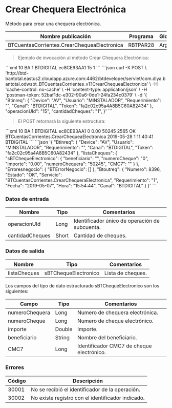 # Crear Chequera Electrónica 

Método para crear una chequera electrónica. 

Nombre publicación | Programa | Global/País 
--------- | ----------- | ----------- 
BTCuentasCorrientes.CrearChequeaElectronica | RBTPAR28 | Argentina 

> Ejemplo de invocación al método Crear Chequera Electrónica: 

<code-group> 
<code-block title="XML" active> 
```xml 
<soapenv:Envelope xmlns:soapenv="http://schemas.xmlsoap.org/soap/envelope/" xmlns:bts="http://uy.com.dlya.bantotal/BTSOA/"> 
   <soapenv:Header/> 
   <soapenv:Body> 
      <bts:BTCuentasCorrientes.CrearChequeraElectronica> 
         <bts:Btinreq> 
            <bts:Device>10</bts:Device> 
            <bts:Usuario>BA</bts:Usuario> 
            <bts:Requerimiento>1</bts:Requerimiento> 
            <bts:Canal>BTDIGITAL</bts:Canal> 
            <bts:Token>ec8CE93AA1</bts:Token> 
         </bts:Btinreq> 
         <bts:operacionUId>15</bts:operacionUId> 
         <bts:cantidadCheques>1</bts:cantidadCheques> 
      </bts:BTCuentasCorrientes.CrearChequeraElectronica> 
   </soapenv:Body> 
</soapenv:Envelope></soapenv:Envelope> 
``` 
</code-block> 

<code-block title="JSON"> 
```json 
curl -X POST \ 
  'http://btd-bantotal.eastus2.cloudapp.azure.com:4462/btdeveloper/servlet/com.dlya.bantotal.odwsbt_BTCuentasCorrientes_v1?CrearChequeaElectronica' \ 
  -H 'cache-control: no-cache' \ 
  -H 'content-type: application/json' \ 
  -H 'postman-token: 52baf1dc-e302-90a6-0de1-24fa234c0379' \ 
  -d '{ 
	"Btinreq": { 
		"Device": "AV", 
		"Usuario": "MINSTALADOR", 
		"Requerimiento": "", 
		"Canal": "BTDIGITAL", 
		"Token": "fa2c02c95a4A8B5C60A82434" 
	}, 
	"operacionUId": "15", 
	"cantidadCheques": "1", 
}' 
``` 
</code-block> 
</code-group> 

> El POST retornará la siguiente estructura: 

<code-group> 
<code-block title="XML" active> 
```xml 
<SOAP-ENV:Envelope xmlns:SOAP-ENV="http://schemas.xmlsoap.org/soap/envelope/" xmlns:xsd="http://www.w3.org/2001/XMLSchema" xmlns:SOAP-ENC="http://schemas.xmlsoap.org/soap/encoding/" xmlns:xsi="http://www.w3.org/2001/XMLSchema-instance"> 
   <SOAP-ENV:Body> 
      <BTCuentasCorrientes.CrearChequeraElectronicaResponse xmlns="http://uy.com.dlya.bantotal/BTSOA/"> 
         <Btinreq> 
            <Device>10</Device> 
            <Usuario>BA</Usuario> 
            <Requerimiento>1</Requerimiento> 
            <Canal>BTDIGITAL</Canal> 
            <Token>ec8CE93AA1</Token> 
         </Btinreq> 
         <listaCheques> 
            <sBTChequeElectronico> 
               <beneficiario/> 
               <numeroCheque>0</numeroCheque> 
               <importe>0.00</importe> 
               <numeroChequera>50245</numeroChequera> 
               <CMC7/> 
            </sBTChequeElectronico> 
         </listaCheques> 
         <Erroresnegocio></Erroresnegocio> 
         <Btoutreq> 
            <Numero>2565</Numero> 
            <Estado>OK</Estado> 
            <Servicio>BTCuentasCorrientes.CrearChequeaElectronica</Servicio> 
            <Fecha>2019-05-28</Fecha> 
            <Requerimiento>1</Requerimiento> 
            <Hora>11:40:41</Hora> 
            <Canal>BTDIGITAL</Canal> 
         </Btoutreq> 
      </BTCuentasCorrientes.CrearChequeraElectronicaResponse> 
   </SOAP-ENV:Body> 
</SOAP-ENV:Envelope> 
``` 
</code-block> 

<code-block title="JSON"> 
```json 
'{ 
	"Btinreq": { 
		"Device": "AV", 
		"Usuario": "MINSTALADOR", 
		"Requerimiento": "", 
		"Canal": "BTDIGITAL", 
		"Token": "fa2c02c95a4A8B5C60A82434" 
	}, 
	"listaCheques": { 
        "sBTChequeElectronico": { 
            "beneficiario": "", 
            "numeroCheque": "0", 
            "importe": "0.00", 
            "numeroChequera": "50245", 
            "CMC7": "" 
		} 
    }, 
    "Erroresnegocio": { 
        "BTErrorNegocio": [] 
    }, 
    "Btoutreq": { 
        "Numero": 8396, 
        "Estado": "OK", 
        "Servicio": "BTCuentasCorrientes.CrearChequeraElectronica", 
        "Requerimiento": "1", 
        "Fecha": "2019-05-07", 
        "Hora": "15:54:44", 
        "Canal": "BTDIGITAL" 
    } 
}' 
``` 
</code-block> 
</code-group>  

### Datos de entrada 

Nombre | Tipo | Comentarios 
--------- | ----------- | ----------- 
operacionUId |	Long | Identificador único de operación de subcuenta. 
cantidadCheques |	Short | Cantidad de cheques. 

### Datos de salida 

Nombre | Tipo | Comentarios 
--------- | ----------- | ----------- 
listaCheques |	sBTChequeElectronico	| Lista de cheques. 

Los campos del tipo de dato estructurado sBTChequeElectronico son los siguientes: 

Campo | Tipo | Comentarios 
--------- | ----------- | ----------- 
numeroChequera | Long | Numero de chequera electrónica. 
numeroCheque | Long | Numero de cheque electrónico. 
importe | Double | Importe. 
beneficiario | String | Nombre del beneficiario. 
CMC7 | Long | Identificador CMC7 de cheque electrónico. 

### Errores 

Código | Descripción 
--------- | ----------- 
30001 | No se recibió el identificador de la operación. 
30002 | No existe registro con el identificador indicado. 

 
